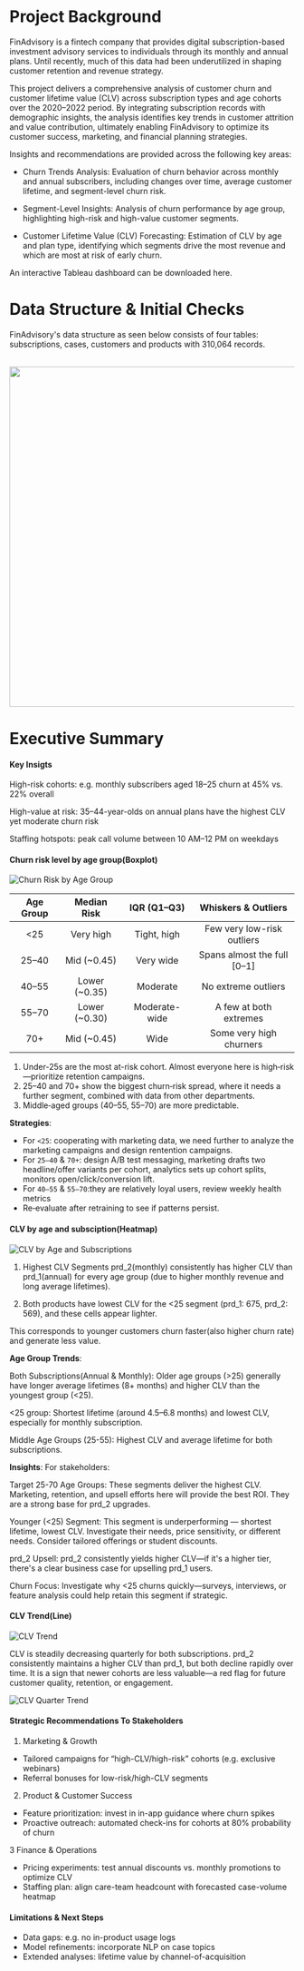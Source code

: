 # Project Background

FinAdvisory is a fintech company that provides digital subscription-based investment advisory services to individuals through its monthly and annual plans. Until recently, much of this data had been underutilized in shaping customer retention and revenue strategy.

This project delivers a comprehensive analysis of customer churn and customer lifetime value (CLV) across subscription types and age cohorts over the 2020–2022 period. By integrating subscription records with demographic insights, the analysis identifies key trends in customer attrition and value contribution, ultimately enabling FinAdvisory to optimize its customer success, marketing, and financial planning strategies.

Insights and recommendations are provided across the following key areas:

- Churn Trends Analysis: Evaluation of churn behavior across monthly and annual subscribers, including changes over time, average customer lifetime, and segment-level churn risk.

- Segment-Level Insights: Analysis of churn performance by age group, highlighting high-risk and high-value customer segments.

- Customer Lifetime Value (CLV) Forecasting: Estimation of CLV by age and plan type, identifying which segments drive the most revenue and which are most at risk of early churn.

An interactive Tableau dashboard can be downloaded here.<br/>

# Data Structure & Initial Checks

FinAdvisory's data structure as seen below consists of four tables: subscriptions, cases, customers and products with 310,064 records. <br/><br/>

<p align="center">
  <img src="plots/ER_diagram.png" width="600" height="600">
</p>


# Executive Summary

#### Key Insigts

High-risk cohorts: e.g. monthly subscribers aged 18–25 churn at 45% vs. 22% overall

High-value at risk: 35–44-year-olds on annual plans have the highest CLV yet moderate churn risk

Staffing hotspots: peak call volume between 10 AM–12 PM on weekdays


#### Churn risk level by age group(Boxplot)

![Churn Risk by Age Group](plots/churn_risk_level.png)

| Age Group |   Median Risk   |   IQR (Q1–Q3)   |     Whiskers & Outliers      |
|:---------:|:---------------:|:---------------:|:----------------------------:|
|   <25     |    Very high    |  Tight, high    | Few very low-risk outliers   |
|  25–40    | Mid (~0.45)     |  Very wide      | Spans almost the full [0–1]  |
|  40–55    | Lower (~0.35)   |  Moderate       | No extreme outliers          |
|  55–70    | Lower (~0.30)   | Moderate-wide   | A few at both extremes       |
|   70+     | Mid (~0.45)     |  Wide           | Some very high churners      |

1. Under-25s are the most at-risk cohort. Almost everyone here is high‐risk—prioritize retention campaigns.
2. 25–40 and 70+ show the biggest churn‐risk spread, where it needs a further segment, combined with data from other departments. 
3. Middle‐aged groups (40–55, 55–70) are more predictable.

**Strategies**:
- For `<25`: cooperating with marketing data, we need further to analyze the marketing campaigns and design rentention campaigns.  
- For `25–40` & `70+`: design A/B test messaging, marketing drafts two headline/offer variants per cohort, analytics sets up cohort splits, monitors open/click/conversion lift.
- For `40–55` & `55–70`:they are relatively loyal users, review weekly health metrics 
- Re‐evaluate after retraining to see if patterns persist.

#### CLV by age and subsciption(Heatmap)

![CLV by Age and Subscriptions](plots/CLV_product_age.png)

1. Highest CLV Segments
prd_2(monthly) consistently has higher CLV than prd_1(annual) for every age group (due to higher monthly revenue and long average lifetimes).

2. Both products have lowest CLV for the <25 segment (prd_1: 675, prd_2: 569), and these cells appear lighter.

This corresponds to younger customers churn faster(also higher churn rate) and generate less value.


**Age Group Trends**:

Both Subscriptions(Annual & Monthly): Older age groups (>25) generally have longer average lifetimes (8+ months) and higher CLV than the youngest group (<25).

<25 group: Shortest lifetime (around 4.5–6.8 months) and lowest CLV, especially for monthly subscription.

Middle Age Groups (25-55): Highest CLV and average lifetime for both subscriptions.

**Insights**:
For stakeholders:

Target 25-70 Age Groups: These segments deliver the highest CLV. Marketing, retention, and upsell efforts here will provide the best ROI. They are a strong base for prd_2 upgrades.

Younger (<25) Segment: This segment is underperforming — shortest lifetime, lowest CLV. Investigate their needs, price sensitivity, or different needs. Consider tailored offerings or student discounts.  

prd_2 Upsell: prd_2 consistently yields higher CLV—if it's a higher tier, there's a clear business case for upselling prd_1 users.

Churn Focus: Investigate why <25 churns quickly—surveys, interviews, or feature analysis could help retain this segment if strategic.


#### CLV Trend(Line)

![CLV Trend](plots/Trend_clv.png)

CLV is steadily decreasing quarterly for both subscriptions.
prd_2 consistently maintains a higher CLV than prd_1, but both decline rapidly over time.
It is a sign that newer cohorts are less valuable—a red flag for future customer quality, retention, or engagement.

![CLV Quarter Trend](plots/CLV_heatmap.png)


#### Strategic Recommendations To Stakeholders

1. Marketing & Growth
- Tailored campaigns for “high-CLV/high-risk” cohorts (e.g. exclusive webinars)
- Referral bonuses for low-risk/high-CLV segments

2. Product & Customer Success
- Feature prioritization: invest in in-app guidance where churn spikes
- Proactive outreach: automated check-ins for cohorts at 80% probability of churn

3 Finance & Operations
- Pricing experiments: test annual discounts vs. monthly promotions to optimize CLV
- Staffing plan: align care-team headcount with forecasted case-volume heatmap

#### Limitations & Next Steps
- Data gaps: e.g. no in-product usage logs
- Model refinements: incorporate NLP on case topics
- Extended analyses: lifetime value by channel-of-acquisition


